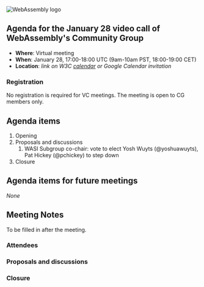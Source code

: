 ![WebAssembly logo](/images/WebAssembly.png)

## Agenda for the January 28 video call of WebAssembly's Community Group

- **Where**: Virtual meeting
- **When**: January 28, 17:00-18:00 UTC (9am-10am PST, 18:00-19:00 CET)
- **Location**: *link on W3C [calendar](https://www.w3.org/groups/cg/webassembly/calendar/) or Google Calendar invitation*

### Registration

No registration is required for VC meetings. The meeting is open to CG members only.

## Agenda items

1. Opening
1. Proposals and discussions
    1. WASI Subgroup co-chair: vote to elect Yosh Wuyts (@yoshuawuyts), Pat
       Hickey (@pchickey) to step down
1. Closure

## Agenda items for future meetings

*None*

## Meeting Notes

To be filled in after the meeting.

### Attendees

### Proposals and discussions

### Closure

